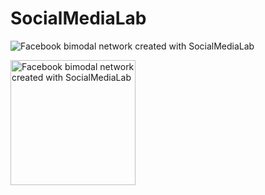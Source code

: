 # SocialMediaLab

![Facebook bimodal network created with SocialMediaLab](https://raw.githubusercontent.com/voson-lab/SocialMediaLab/master/miscellaneous/exported_graph_images/Facebook_bimodal_network_socialmedialab_Star_Wars.png?token=AKw5r_WagSdf1f9L-peOJfKZZqIkMYwCks5WVRxNwA%3D%3D)

<img src="https://raw.githubusercontent.com/voson-lab/SocialMediaLab/master/miscellaneous/exported_graph_images/Facebook_bimodal_network_socialmedialab_Star_Wars.png?token=AKw5r_WagSdf1f9L-peOJfKZZqIkMYwCks5WVRxNwA%3D%3D" alt="Facebook bimodal network created with SocialMediaLab" style="width: 200px; height: 200px"/>

